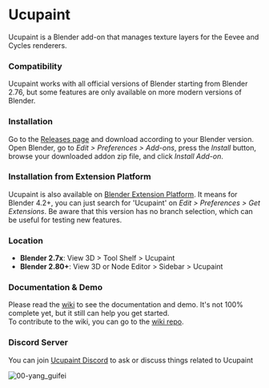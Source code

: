 # Ucupaint
Ucupaint is a Blender add-on that manages texture layers for the Eevee and Cycles renderers. 

### Compatibility
Ucupaint works with all official versions of Blender starting from Blender 2.76, but some features are only available on more modern versions of Blender.

### Installation
Go to the [Releases page](https://github.com/ucupumar/ucupaint/releases) and download according to your Blender version. 
Open Blender, go to _Edit > Preferences > Add-ons_, press the _Install_ button, browse your downloaded addon zip file, and click _Install Add-on_.

### Installation from Extension Platform
Ucupaint is also available on [Blender Extension Platform](https://extensions.blender.org/add-ons/ucupaint/). 
It means for Blender 4.2+, you can just search for 'Ucupaint' on _Edit > Preferences > Get Extensions_.
Be aware that this version has no branch selection, which can be useful for testing new features.

### Location
- **Blender 2.7x**: View 3D > Tool Shelf > Ucupaint
- **Blender 2.80+**: View 3D or Node Editor > Sidebar > Ucupaint

### Documentation & Demo
Please read the [wiki](https://ucupumar.github.io/ucupaint-wiki/) to see the documentation and demo. It's not 100% complete yet, but it still can help you get started.  
To contribute to the wiki, you can go to the [wiki repo](https://github.com/ucupumar/ucupaint-wiki).

### Discord Server
You can join [Ucupaint Discord](https://discord.gg/BdNfGGzQHh) to ask or discuss things related to Ucupaint  


![00-yang_guifei](https://user-images.githubusercontent.com/5253453/169109136-7349e7cd-0416-47f1-afda-ba3633d7bd20.jpg)


